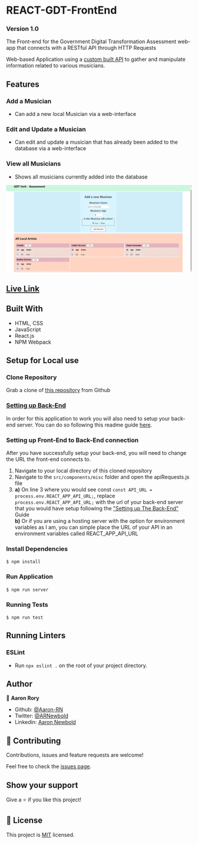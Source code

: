 # REACT-GDT-FrontEnd
### Version 1.0
The Front-end for the Government Digital Transformation Assessment web-app that connects with a RESTful API through HTTP Requests

Web-based Application using a [custom built API](https://github.com/Aaron-RN/ROR-GDT-Assessment) to gather and manipulate information related to various musicians.

## Features
### Add a Musician
- Can add a new local Musician via a web-interface
### Edit and Update a Musician
- Can edit and update a musician that has already been added to the database via a web-interface
### View all Musicians
- Shows all musicians currently added into the database

![screenshot](./screenshot.jpg)

## [Live Link](https://arn-gdt-assessment.netlify.app/)

## Built With

- HTML, CSS
- JavaScript
- React.js
- NPM Webpack

## Setup for Local use

### Clone Repository

Grab a clone of [this repository](https://github.com/Aaron-RN/REACT-GDT-FrontEnd/tree/v1.0) from Github

### [Setting up Back-End](https://github.com/Aaron-RN/ROR-GDT-Assessment)

In order for this application to work you will also need to setup your back-end server. You can do so following this readme guide [here](https://github.com/Aaron-RN/ROR-GDT-Assessment).

### Setting up Front-End to Back-End connection

After you have successfully setup your back-end, you will need to change the URL the front-end connects to.

1. Navigate to your local directory of this cloned repository
2. Navigate to the `src/components/misc` folder and open the apiRequests.js file
3. **a)** On line 3 where you would see const ```const API_URL = process.env.REACT_APP_API_URL;```, replace ```process.env.REACT_APP_API_URL;``` with the url of your back-end server that you would have setup following the ["Setting up The Back-End"](https://github.com/Aaron-RN/ROR-GDT-Assessment) Guide  
**b)** Or if you are using a hosting server with the option for environment variables as I am, you can simple place the URL of your API in an environment variables called REACT_APP_API_URL

### Install Dependencies

```
$ npm install
```

### Run Application

```
$ npm run server
```

### Running Tests

```
$ npm run test
```

## Running Linters

### ESLint
- Run `npx eslint .` on the root of your project directory.

## Author

👤 **Aaron Rory**

- Github: [@Aaron-RN](https://github.com/Aaron-RN)
- Twitter: [@ARNewbold](https://twitter.com/ARNewbold)
- Linkedin: [Aaron Newbold](https://www.linkedin.com/in/aaron-newbold-1b9233187/)

## 🤝 Contributing

Contributions, issues and feature requests are welcome!

Feel free to check the [issues page](issues/).

## Show your support

Give a ⭐️ if you like this project!

## 📝 License

This project is [MIT](lic.url) licensed.

